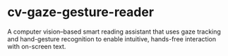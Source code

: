 # cv-gaze-gesture-reader
A computer vision–based smart reading assistant that uses gaze tracking and hand-gesture recognition to enable intuitive, hands-free interaction with on-screen text.
